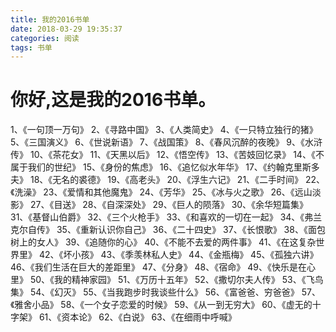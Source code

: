 ```yaml
---
title: 我的2016书单
date: 2018-03-29 19:35:37
categories: 阅读
tags: 书单
---
```

# 你好,这是我的2016书单。
1、《一句顶一万句》
2、《寻路中国》
3、《人类简史》
4、《一只特立独行的猪》
5、《三国演义》
6、《世说新语》
7、《战国策》
8、《春风沉醉的夜晚》
9、《水浒传》
10、《茶花女》
11、《天黑以后》
12、《悟空传》
13、《苦妓回忆录》
14、《不属于我们的世纪》
15、《身份的焦虑》
16、《追忆似水年华》
17、《约翰克里斯多夫》
18、《无名的裘德》
19、《高老头》
20、《浮生六记》
21、《二手时间》
22、《洗澡》
23、《爱情和其他魔鬼》
24、《芳华》
25、《冰与火之歌》
26、《远山淡影》
27、《目送》
28、《自深深处》
29、《巨人的陨落》
30、《余华短篇集》
31、《基督山伯爵》
32、《三个火枪手》
33、《和喜欢的一切在一起》
34、《弗兰克尔自传》
35、《重新认识你自己》
36、《二十四史》
37、《长恨歌》
38、《面包树上的女人》
39、《追随你的心》
40、《不能不去爱的两件事》
41、《在这复杂世界里》
42、《坏小孩》
43、《季羡林私人史》
44、《金瓶梅》
45、《孤独六讲》
46、《我们生活在巨大的差距里》
47、《分身》
48、《宿命》
49、《快乐是在心里》
50、《我的精神家园》
51、《万历十五年》
52、《撒切尔夫人传》
53、《飞鸟集》
54、《幻灭》
55、《当我跑步时我谈些什么》
56、《富爸爸、穷爸爸》
57、《雅舍小品》
58、《一个女子恋爱的时候》
59、《从一到无穷大》
60、《虚无的十字架》
61、《资本论》
62、《白说》
63、《在细雨中呼喊》
